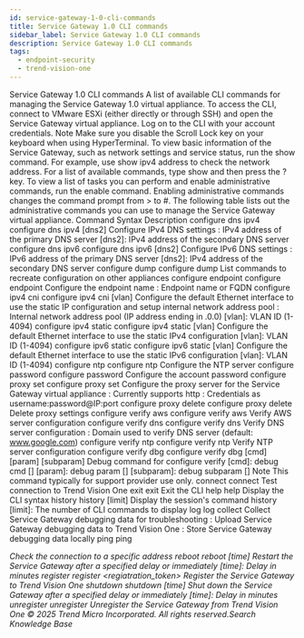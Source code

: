 ```yaml
---
id: service-gateway-1-0-cli-commands
title: Service Gateway 1.0 CLI commands
sidebar_label: Service Gateway 1.0 CLI commands
description: Service Gateway 1.0 CLI commands
tags:
  - endpoint-security
  - trend-vision-one
---
```


 Service Gateway 1.0 CLI commands A list of available CLI commands for managing the Service Gateway 1.0 virtual appliance. To access the CLI, connect to VMware ESXi (either directly or through SSH) and open the Service Gateway virtual appliance. Log on to the CLI with your account credentials. Note Make sure you disable the Scroll Lock key on your keyboard when using HyperTerminal. To view basic information of the Service Gateway, such as network settings and service status, run the show command. For example, use show ipv4 address to check the network address. For a list of available commands, type show and then press the ? key. To view a list of tasks you can perform and enable administrative commands, run the enable command. Enabling administrative commands changes the command prompt from > to #. The following table lists out the administrative commands you can use to manage the Service Gateway virtual appliance. Command Syntax Description configure dns ipv4 configure dns ipv4 <dns1> [dns2] Configure IPv4 DNS settings <dns1>: IPv4 address of the primary DNS server [dns2]: IPv4 address of the secondary DNS server configure dns ipv6 configure dns ipv6 <dns1> [dns2] Configure IPv6 DNS settings <dns1>: IPv6 address of the primary DNS server [dns2]: IPv4 address of the secondary DNS server configure dump configure dump List commands to recreate configuration on other appliances configure endpoint configure endpoint <hostname> Configure the endpoint name <hostname>: Endpoint name or FQDN configure ipv4 cni configure ipv4 cni <ip> <mask> <gateway> <cni> [vlan] Configure the default Ethernet interface to use the static IP configuration and setup internal network address pool <cni>: Internal network address pool (IP address ending in .0.0) [vlan]: VLAN ID (1-4094) configure ipv4 static configure ipv4 static <ip> <mask> <gateway> [vlan] Configure the default Ethernet interface to use the static IPv4 configuration [vlan]: VLAN ID (1-4094) configure ipv6 static configure ipv6 static <v6ip> <v6mask> <v6gate> [vlan] Configure the default Ethernet interface to use the static IPv6 configuration [vlan]: VLAN ID (1-4094) configure ntp configure ntp <ip or FQDN> Configure the NTP server configure password configure password Configure the account password configure proxy set configure proxy set <proxy type> <proxy information> Configure the proxy server for the Service Gateway virtual appliance <proxy type>: Currently supports http <proxy information>: Credentials as username:password@IP:port configure proxy delete configure proxy delete Delete proxy settings configure verify aws configure verify aws Verify AWS server configuration configure verify dns configure verify dns <domain> Verify DNS server configuration <domain>: Domain used to verify DNS server (default: www.google.com) configure verify ntp configure verify ntp Verify NTP server configuration configure verify dbg configure verify dbg [cmd] [param] [subparam] Debug command for configure verify [cmd]: debug cmd [] [param]: debug param [] [subparam]: debug subparam [] Note This command typically for support provider use only. connect connect Test connection to Trend Vision One exit exit Exit the CLI help help Display the CLI syntax history history [limit] Display the session's command history [limit]: The number of CLI commands to display log log collect <upload> <local> Collect Service Gateway debugging data for troubleshooting <upload>: Upload Service Gateway debugging data to Trend Vision One <local>: Store Service Gateway debugging data locally ping ping <address> Check the connection to a specific address reboot reboot [time] Restart the Service Gateway after a specified delay or immediately [time]: Delay in minutes register register <regiatration_token> Register the Service Gateway to Trend Vision One shutdown shutdown [time] Shut down the Service Gateway after a specified delay or immediately [time]: Delay in minutes unregister unregister Unregister the Service Gateway from Trend Vision One © 2025 Trend Micro Incorporated. All rights reserved.Search Knowledge Base